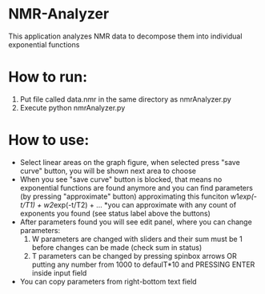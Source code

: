 # NMR-Analyzer
This application analyzes NMR data to decompose them into individual exponential functions

# How to run:
1. Put file called data.nmr in the same directory as nmrAnalyzer.py
2. Execute python nmrAnalyzer.py

# How to use:
- Select linear areas on the graph figure, when selected press "save curve" button, you will be shown next area to choose
- When you see "save curve" button is blocked, that means no exponential functions are found anymore 
and you can find parameters (by pressing "approximate" button) approximating this funciton w1*exp(-t/T1) + w2*exp(-t/T2) + ...
*you can approximate with any count of exponents you found (see status label above the buttons)
- After parameters found you will see edit panel, where you can change parameters:
  1. W parameters are changed with sliders and their sum must be 1 before changes can be made (check sum in status)
  2. T parameters can be changed by pressing spinbox arrows OR putting any number from 1000 to defaulT*10 and PRESSING ENTER inside input field
- You can copy parameters from right-bottom text field
